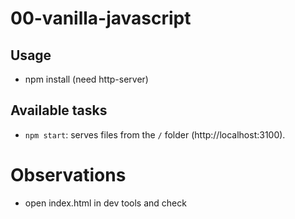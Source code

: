# 00-vanilla-javascript

## Usage

- npm install (need http-server)

## Available tasks

- `npm start`: serves files from the `/` folder (http://localhost:3100).

# Observations

- open index.html in dev tools and check <script> tags position

## Further experiments

- load index.script-tags.html and verify window pollution by script tags

- load index.modules.html and ...
